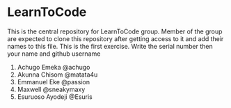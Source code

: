 # LearnToCode
This is the central repository for LearnToCode group. 
Member of the group are expected to clone this repository after getting access to it and add their names to this file. This is the first exercise. 
Write the serial number then your name and github username

1. Achugo Emeka		@achugo
2. Akunna Chisom 	@matata4u
3. Emmanuel Eke    @passion
4. Maxwell		@sneakymaxy
5. Esuruoso Ayodeji	@Esuris